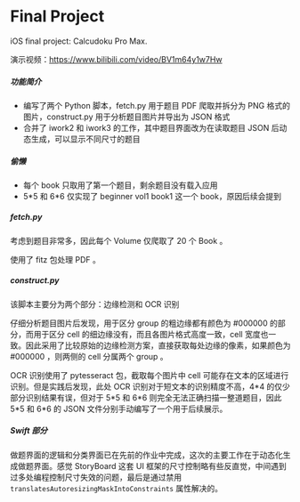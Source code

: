 # Final Project

iOS final project: Calcudoku Pro Max.

演示视频：https://www.bilibili.com/video/BV1m64y1w7Hw

##### 功能简介

- 编写了两个 Python 脚本，fetch.py 用于题目 PDF 爬取并拆分为 PNG 格式的图片，construct.py 用于分析题目图片并导出为 JSON 格式
- 合并了 iwork2 和 iwork3 的工作，其中题目界面改为在读取题目 JSON 后动态生成，可以显示不同尺寸的题目

##### 偷懒

- 每个 book 只取用了第一个题目，剩余题目没有载入应用
- 5\*5 和 6\*6 仅实现了 beginner vol1 book1 这一个 book，原因后续会提到

##### fetch.py

考虑到题目非常多，因此每个 Volume 仅爬取了 20 个 Book 。

使用了 fitz 包处理 PDF 。

##### construct.py

该脚本主要分为两个部分：边缘检测和 OCR 识别

仔细分析题目图片后发现，用于区分 group 的粗边缘都有颜色为 #000000 的部分，而用于区分 cell 的细边缘没有，而且各图片格式高度一致，cell 宽度也一致。因此采用了比较原始的边缘检测方案，直接获取每处边缘的像素，如果颜色为 #000000 ，则两侧的 cell 分属两个 group 。

OCR 识别使用了 pytesseract 包，截取每个图片中 cell 可能存在文本的区域进行识别。但是实践后发现，此处 OCR 识别对于短文本的识别精度不高，4\*4 的仅少部分识别结果有误，但对于 5\*5 和 6\*6 则完全无法正确扫描一整道题目，因此  5\*5 和 6\*6 的 JSON 文件分别手动编写了一个用于后续展示。

##### Swift 部分

做题界面的逻辑和分类界面已在先前的作业中完成，这次的主要工作在于动态化生成做题界面。感觉 StoryBoard 这套 UI 框架的尺寸控制略有些反直觉，中间遇到过多处编程控制尺寸失效的问题，最后是通过禁用 `translatesAutoresizingMaskIntoConstraints` 属性解决的。
